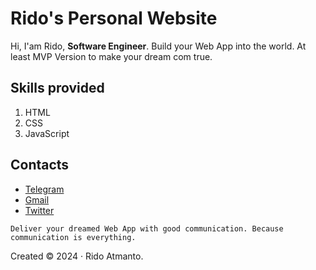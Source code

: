 # Rido's Personal Website
Hi, I'am Rido, **Software Engineer**.
Build your Web App into the world. At least MVP Version to make your dream com true.

## Skills provided
1. HTML
2. CSS
3. JavaScript

## Contacts
- [Telegram](https://t.me/ridoatmanto)
- [Gmail](https://gmail.com)
- [Twitter](https://twitter.com/ridoatmanto)

```
Deliver your dreamed Web App with good communication. Because communication is everything.
```

Created &copy; 2024 &middot; Rido Atmanto.
